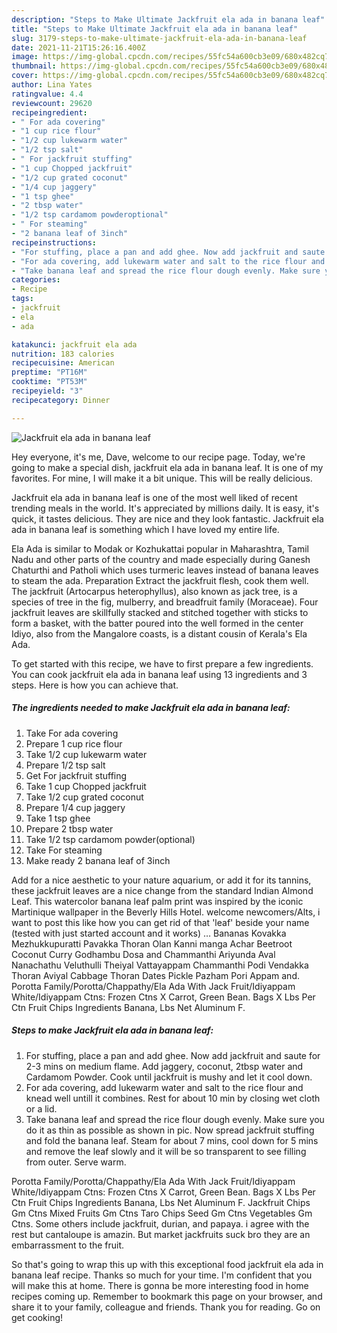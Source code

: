 ```yaml
---
description: "Steps to Make Ultimate Jackfruit ela ada in banana leaf"
title: "Steps to Make Ultimate Jackfruit ela ada in banana leaf"
slug: 3179-steps-to-make-ultimate-jackfruit-ela-ada-in-banana-leaf
date: 2021-11-21T15:26:16.400Z
image: https://img-global.cpcdn.com/recipes/55fc54a600cb3e09/680x482cq70/jackfruit-ela-ada-in-banana-leaf-recipe-main-photo.jpg
thumbnail: https://img-global.cpcdn.com/recipes/55fc54a600cb3e09/680x482cq70/jackfruit-ela-ada-in-banana-leaf-recipe-main-photo.jpg
cover: https://img-global.cpcdn.com/recipes/55fc54a600cb3e09/680x482cq70/jackfruit-ela-ada-in-banana-leaf-recipe-main-photo.jpg
author: Lina Yates
ratingvalue: 4.4
reviewcount: 29620
recipeingredient:
- " For ada covering"
- "1 cup rice flour"
- "1/2 cup lukewarm water"
- "1/2 tsp salt"
- " For jackfruit stuffing"
- "1 cup Chopped jackfruit"
- "1/2 cup grated coconut"
- "1/4 cup jaggery"
- "1 tsp ghee"
- "2 tbsp water"
- "1/2 tsp cardamom powderoptional"
- " For steaming"
- "2 banana leaf of 3inch"
recipeinstructions:
- "For stuffing, place a pan and add ghee. Now add jackfruit and saute for 2-3 mins on medium flame. Add jaggery, coconut, 2tbsp water and Cardamom Powder. Cook until jackfruit is mushy and let it cool down."
- "For ada covering, add lukewarm water and salt to the rice flour and knead well untill it combines. Rest for about 10 min by closing wet cloth or a lid."
- "Take banana leaf and spread the rice flour dough evenly. Make sure you do it as thin as possible as shown in pic. Now spread jackfruit stuffing and fold the banana leaf. Steam for about 7 mins, cool down for 5 mins and remove the leaf slowly and it will be so transparent to see filling from outer. Serve warm."
categories:
- Recipe
tags:
- jackfruit
- ela
- ada

katakunci: jackfruit ela ada 
nutrition: 183 calories
recipecuisine: American
preptime: "PT16M"
cooktime: "PT53M"
recipeyield: "3"
recipecategory: Dinner

---
```



![Jackfruit ela ada in banana leaf](https://img-global.cpcdn.com/recipes/55fc54a600cb3e09/680x482cq70/jackfruit-ela-ada-in-banana-leaf-recipe-main-photo.jpg)

Hey everyone, it's me, Dave, welcome to our recipe page. Today, we're going to make a special dish, jackfruit ela ada in banana leaf. It is one of my favorites. For mine, I will make it a bit unique. This will be really delicious.

Jackfruit ela ada in banana leaf is one of the most well liked of recent trending meals in the world. It's appreciated by millions daily. It is easy, it's quick, it tastes delicious. They are nice and they look fantastic. Jackfruit ela ada in banana leaf is something which I have loved my entire life.

Ela Ada is similar to Modak or Kozhukattai popular in Maharashtra, Tamil Nadu and other parts of the country and made especially during Ganesh Chaturthi and Patholi which uses turmeric leaves instead of banana leaves to steam the ada. Preparation Extract the jackfruit flesh, cook them well. The jackfruit (Artocarpus heterophyllus), also known as jack tree, is a species of tree in the fig, mulberry, and breadfruit family (Moraceae). Four jackfruit leaves are skillfully stacked and stitched together with sticks to form a basket, with the batter poured into the well formed in the center Idiyo, also from the Mangalore coasts, is a distant cousin of Kerala&#39;s Ela Ada.


To get started with this recipe, we have to first prepare a few ingredients. You can cook jackfruit ela ada in banana leaf using 13 ingredients and 3 steps. Here is how you can achieve that.

<!--inarticleads1-->

##### The ingredients needed to make Jackfruit ela ada in banana leaf:

1. Take  For ada covering
1. Prepare 1 cup rice flour
1. Take 1/2 cup lukewarm water
1. Prepare 1/2 tsp salt
1. Get  For jackfruit stuffing
1. Take 1 cup Chopped jackfruit
1. Take 1/2 cup grated coconut
1. Prepare 1/4 cup jaggery
1. Take 1 tsp ghee
1. Prepare 2 tbsp water
1. Take 1/2 tsp cardamom powder(optional)
1. Take  For steaming
1. Make ready 2 banana leaf of 3inch


Add for a nice aesthetic to your nature aquarium, or add it for its tannins, these jackfruit leaves are a nice change from the standard Indian Almond Leaf. This watercolor banana leaf palm print was inspired by the iconic Martinique wallpaper in the Beverly Hills Hotel. welcome newcomers/Alts, i want to post this like how you can get rid of that &#39;leaf&#39; beside your name (tested with just started account and it works) … Bananas Kovakka Mezhukkupuratti Pavakka Thoran Olan Kanni manga Achar Beetroot Coconut Curry Godhambu Dosa and Chammanthi Ariyunda Aval Nanachathu Veluthulli Theiyal Vattayappam Chammanthi Podi Vendakka Thoran Aviyal Cabbage Thoran Dates Pickle Pazham Pori Appam and. Porotta Family/Porotta/Chappathy/Ela Ada With Jack Fruit/Idiyappam White/Idiyappam Ctns: Frozen Ctns X Carrot, Green Bean. Bags X Lbs Per Ctn Fruit Chips Ingredients Banana, Lbs Net Aluminum F. 

<!--inarticleads2-->

##### Steps to make Jackfruit ela ada in banana leaf:

1. For stuffing, place a pan and add ghee. Now add jackfruit and saute for 2-3 mins on medium flame. Add jaggery, coconut, 2tbsp water and Cardamom Powder. Cook until jackfruit is mushy and let it cool down.
1. For ada covering, add lukewarm water and salt to the rice flour and knead well untill it combines. Rest for about 10 min by closing wet cloth or a lid.
1. Take banana leaf and spread the rice flour dough evenly. Make sure you do it as thin as possible as shown in pic. Now spread jackfruit stuffing and fold the banana leaf. Steam for about 7 mins, cool down for 5 mins and remove the leaf slowly and it will be so transparent to see filling from outer. Serve warm.


Porotta Family/Porotta/Chappathy/Ela Ada With Jack Fruit/Idiyappam White/Idiyappam Ctns: Frozen Ctns X Carrot, Green Bean. Bags X Lbs Per Ctn Fruit Chips Ingredients Banana, Lbs Net Aluminum F. Jackfruit Chips Gm Ctns Mixed Fruits Gm Ctns Taro Chips Seed Gm Ctns Vegetables Gm Ctns. Some others include jackfruit, durian, and papaya. i agree with the rest but cantaloupe is amazin. But market jackfruits suck bro they are an embarrassment to the fruit. 

So that's going to wrap this up with this exceptional food jackfruit ela ada in banana leaf recipe. Thanks so much for your time. I'm confident that you will make this at home. There is gonna be more interesting food in home recipes coming up. Remember to bookmark this page on your browser, and share it to your family, colleague and friends. Thank you for reading. Go on get cooking!
